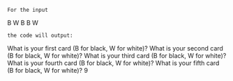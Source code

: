 ```
For the input
```
B
W
B
B
W
```
the code will output:
```
What is your first card (B for black, W for white)?
What is your second card (B for black, W for white)?
What is your third card (B for black, W for white)?
What is your fourth card (B for black, W for white)?
What is your fifth card (B for black, W for white)?
9
```
